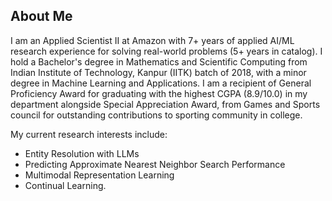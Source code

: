 ## About Me

I am an Applied Scientist II at Amazon with 7+ years of applied AI/ML research experience for solving real-world problems (5+ years in catalog). I hold a Bachelor's degree in Mathematics and Scientific Computing from Indian Institute of Technology, Kanpur (IITK) batch of 2018, with a minor degree in Machine Learning and Applications. I am a recipient of General Proficiency Award for graduating with the highest CGPA (8.9/10.0) in my department alongside Special Appreciation Award, from Games and Sports council for outstanding contributions to sporting community in college.

My current research interests include:
- Entity Resolution with LLMs
- Predicting Approximate Nearest Neighbor Search Performance
- Multimodal Representation Learning
- Continual Learning.